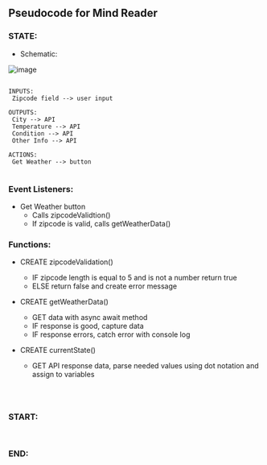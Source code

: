 ## Pseudocode for Mind Reader

### STATE:

 - Schematic:
 
![image](https://user-images.githubusercontent.com/101759410/192631172-4b155126-0860-4018-a801-74d806e03a44.png)



```

INPUTS:
 Zipcode field --> user input
  
OUTPUTS:
 City --> API
 Temperature --> API
 Condition --> API
 Other Info --> API

ACTIONS:
 Get Weather --> button
 
```

### Event Listeners:
- Get Weather button
  - Calls zipcodeValidtion()
  - If zipcode is valid, calls getWeatherData()


### Functions:
- CREATE zipcodeValidation()
    - IF zipcode length is equal to 5 and is not a number return true
    - ELSE return false and create error message

- CREATE getWeatherData()
    - GET data with async await method
    - IF response is good, capture data
    - IF response errors, catch error with console log

- CREATE currentState()
    - GET API response data, parse needed values using dot notation and assign to variables    
 
```js

 
 ```
 
 
 ### START:
 ```

 
 ```
 
 
 ### END:
 ```
 
 ```
